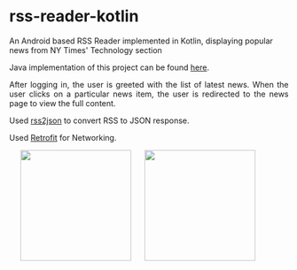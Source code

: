 # rss-reader-kotlin
An Android based RSS Reader implemented in Kotlin, displaying popular news from NY Times' Technology section

Java implementation of this project can be found <a href="https://github.com/c-deshpande/rss-reader">here</a>.

<p align="justify">After logging in, the user is greeted with the list of latest news. When the user clicks on a particular news item, the user is redirected to the news page to view the full content.</p>

Used <a href="https://rss2json.com/">rss2json</a> to convert RSS to JSON response.

Used <a href="https://square.github.io/retrofit/">Retrofit</a> for Networking.

<div>
<img src="https://github.com/c-deshpande/rss-reader/blob/master/app/app_screens/Screenshot_1602286064.png" width="200" hspace="20"/>

<img src="https://github.com/c-deshpande/rss-reader/blob/master/app/app_screens/Screenshot_1602286101.png" width="200"/>
</div>

